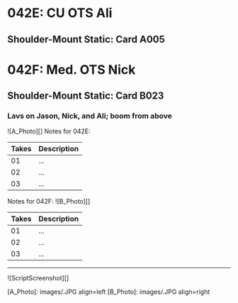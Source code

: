 # 042E: CU OTS Ali
## Shoulder-Mount Static: Card A005

# 042F: Med. OTS Nick
## Shoulder-Mount Static: Card B023

### Lavs on Jason, Nick, and Ali; boom from above

![A_Photo][]
Notes for 042E: 

| Takes | Description |
|:---|:----|
| 01 | ... |
| 02 | ... |
| 03 | ... |

Notes for 042F: 
![B_Photo][]

| Takes | Description |
|:---|:----|
| 01 | ... |
| 02 | ... |
| 03 | ... |

----

![ScriptScreenshot][]


[A_Photo]:  images/.JPG align=left
[B_Photo]:  images/.JPG align=right

